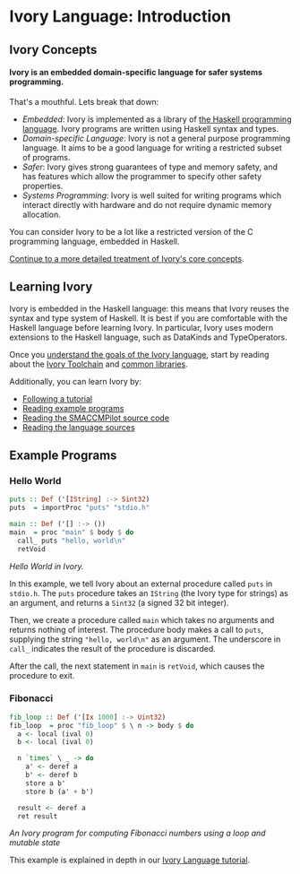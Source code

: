 # Ivory Language: Introduction

## Ivory Concepts

#### Ivory is an embedded domain-specific language for safer systems programming.

That's a mouthful. Lets break that down:

* *Embedded*: Ivory is implemented as a library of [the Haskell programming
  language][haskell]. Ivory programs are written using Haskell syntax and types.
* *Domain-specific Language*: Ivory is not a general purpose programming
  language.  It aims to be a good language for writing a restricted subset of
  programs.
* *Safer*: Ivory gives strong guarantees of type and memory safety, and has
  features which allow the programmer to specify other safety properties.
* *Systems Programming*: Ivory is well suited for writing programs which
  interact directly with hardware and do not require dynamic memory allocation.

You can consider Ivory to be a lot like a restricted version of the C
programming language, embedded in Haskell.

[Continue to a more detailed treatment of Ivory's core concepts](ivory-concepts.html).

[haskell]: http://haskell.org

## Learning Ivory

Ivory is embedded in the Haskell language: this means that Ivory reuses the
syntax and type system of Haskell. It is best if you are comfortable with the
Haskell language before learning Ivory. In particular, Ivory uses modern
extensions to the Haskell language, such as DataKinds and TypeOperators.

Once you [understand the goals of the Ivory language](ivory-concepts.html),
start by reading about the [Ivory Toolchain](ivory-tools.html) and [common libraries](ivory-libs.html).

Additionally, you can learn Ivory by:

* [Following a tutorial](ivory-fib.html)
* [Reading example programs][ivory-examples]
* [Reading the SMACCMPilot source code][ivory-smaccmpilot]
* [Reading the language sources][ivory-lang]

[ivory-examples]: http://github.com/GaloisInc/ivory/tree/master/ivory-examples/examples
[ivory-smaccmpilot]: http://github.com/GaloisInc/smaccmpilot-stm32f4/tree/master/src/flight
[ivory-lang]: http://github.com/GaloisInc/ivory/tree/master/ivory/src/Ivory

## Example Programs

### Hello World

```haskell
puts :: Def ('[IString] :-> Sint32)
puts  = importProc "puts" "stdio.h"

main :: Def ('[] :-> ())
main  = proc "main" $ body $ do
  call_ puts "hello, world\n"
  retVoid
```
*Hello World in Ivory.*

In this example, we tell Ivory about an external procedure called `puts` in
`stdio.h`. The `puts` procedure takes an `IString` (the Ivory type for strings)
as an argument, and returns a `Sint32` (a signed 32 bit integer).

Then, we create a procedure called `main` which takes no arguments and returns
nothing of interest. The procedure body makes a call to `puts`, supplying the
string `"hello, world\n"` as an argument. The underscore in `call_` indicates
the result of the procedure is discarded.

After the call, the next statement in `main` is `retVoid`, which causes the
procedure to exit.

### Fibonacci

```haskell
fib_loop :: Def ('[Ix 1000] :-> Uint32)
fib_loop  = proc "fib_loop" $ \ n -> body $ do
  a <- local (ival 0)
  b <- local (ival 0)

  n `times` \ _ -> do
    a' <- deref a
    b' <- deref b
    store a b'
    store b (a' + b')

  result <- deref a
  ret result
```
*An Ivory program for computing Fibonacci numbers using a loop and mutable
state*


This example is explained in depth in our [Ivory Language tutorial](ivory-fib.html).

